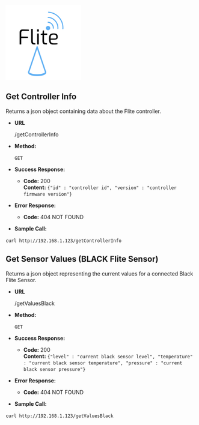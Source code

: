 ![Flite](https://github.com/DJMarlow/Flite/blob/master/logo_raw.png)

**Get Controller Info**
----
  Returns a json object containing data about the Flite controller.

* **URL**

  /getControllerInfo

* **Method:**

  `GET`

* **Success Response:**

  * **Code:** 200 <br />
    **Content:** `{"id" : "controller id", "version" : "controller firmware version"}`
 
* **Error Response:**

  * **Code:** 404 NOT FOUND <br />

* **Sample Call:**

`curl http://192.168.1.123/getControllerInfo`


**Get Sensor Values (BLACK Flite Sensor)**
----
  Returns a json object representing the current values for a connected Black Flite Sensor.

* **URL**

  /getValuesBlack

* **Method:**

  `GET`

* **Success Response:**

  * **Code:** 200 <br />
    **Content:** `{"level" : "current black sensor level", "temperature" : "current black sensor temperature", "pressure" : "current black sensor pressure"}`
 
* **Error Response:**

  * **Code:** 404 NOT FOUND <br />

* **Sample Call:**

`curl http://192.168.1.123/getValuesBlack`
